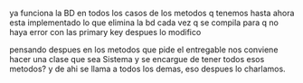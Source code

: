 ya funciona la BD en todos los casos de los metodos q tenemos hasta ahora
esta implementado lo que elimina la bd cada vez q se compila para q no haya error con las primary key despues lo modifico

pensando despues en los metodos que pide el entregable nos conviene hacer una clase que sea Sistema y se encargue de tener todos esos metodos? y de ahi se llama a todos los demas, eso despues lo charlamos.
